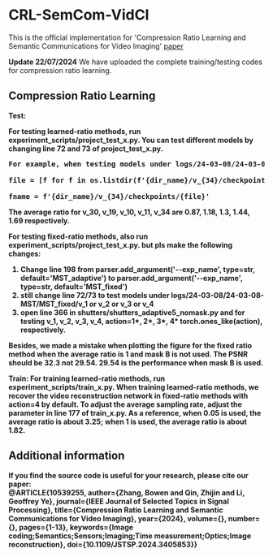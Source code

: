 # CRL-SemCom-VidCI
This is the official implementation for 'Compression Ratio Learning and Semantic Communications for Video Imaging'  [paper]([https://ieeexplore.ieee.org/abstract/document/10539255])

**Update 22/07/2024** We have uploaded the complete training/testing codes for compression ratio learning.

## Compression Ratio Learning

<b>Test<b>:

For testing learned-ratio methods, run experiment_scripts/project_test_x.py. 
You can test different models by changing line 72 and 73 of project_test_x.py. 
<pre>
For example, when testing models under logs/24-03-08/24-03-08-MST/MST_adaptive/<b>v_34</b>/checkpoints/<b>model_epoch_0006.pth</b>, line 72/73 are,

file = [f for f in os.listdir(f'{dir_name}/<b>v_{34}</b>/checkpoints') if '<b>model_epoch_0006.pth</b>' in f][0] 

fname = f'{dir_name}/<b>v_{34}</b>/checkpoints/{file}'
</pre>

The average ratio for v_30, v_19, v_10, v_11, v_34 are 0.87, 1.18,  1.3,  1.44,  1.69 respectively.

For testing fixed-ratio methods, also run experiment_scripts/project_test_x.py. but pls make the following changes:
1. Change line 198 from parser.add_argument('--exp_name', type=str, default='MST_adaptive') to parser.add_argument('--exp_name', type=str, default='MST_fixed')
2. still change line 72/73 to test models under logs/24-03-08/24-03-08-MST/MST_fixed/v_1 or v_2 or v_3 or v_4
3. open  line 366 in shutters/shutters_adaptive5_nomask.py and for testing v_1, v_2, v_3, v_4, action=1*, 2*, 3*, 4* torch.ones_like(action), respectively.

Besides, we made a mistake when plotting the figure for the fixed ratio method when the average ratio is 1 and mask B is not used. The PSNR should be 32.3 not 29.54. 29.54 is the performance when mask B is used. 

<b>Train<b>:
For training learned-ratio methods, run experiment_scripts/train_x.py.
When training learned-ratio methods, we recover the video reconstruction network in fixed-ratio methods with action=4 by default.
To adjust the average sampling rate, adjust the parameter in line 177 of train_x.py. As a reference, when 0.05 is used, the average ratio is about 3.25; when 1 is used, the average ratio is about 1.82.

## Additional information
If you find the source code is useful for your research, please cite our paper:  
@ARTICLE{10539255,
  author={Zhang, Bowen and Qin, Zhijin and Li, Geoffrey Ye},
  journal={IEEE Journal of Selected Topics in Signal Processing}, 
  title={Compression Ratio Learning and Semantic Communications for Video Imaging}, 
  year={2024},
  volume={},
  number={},
  pages={1-13},
  keywords={Image coding;Semantics;Sensors;Imaging;Time measurement;Optics;Image reconstruction},
  doi={10.1109/JSTSP.2024.3405853}}


